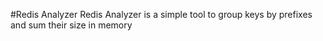 #Redis Analyzer
Redis Analyzer is a simple tool to group keys by prefixes and sum their size in memory